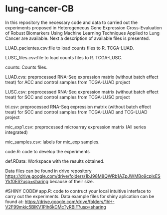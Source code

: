 # lung-cancer-CB
In this repository the necessary code and data to carried out the experiments proposed in Heterogeneous Gene Expression Cross-Evaluation of Robust Biomarkers
Using Machine Learning Techniques Applied to Lung Cancer are available. Next a description of available files is presented.

LUAD_pacientes.csv:file to load counts files to R. TCGA-LUAD.

LUSC_files.csv:file to load counts files to R. TCGA-LUSC.

counts: Counts files.

LUAD.cvs: preprocessed RNA-Seq expression matrix (without batch effect treat) for ACC and control samples from TCGA-LUAD project

LUSC.csv: preprocessed RNA-Seq expression matrix (without batch effect treat) for SCC and control samples from TCGA-LUSC project

tri.csv: preprocessed RNA-Seq expression matrix (without batch effect treat) for SCC and control samples from TCGA-LUAD and TCG-LUAD project

mic_exp1.csv: preprocessed microarray expression matrix (All series integrated)

mic_samples.csv: labels for mic_exp samples.

code.R: code to develop the experiments

def.RData: Workspace with the results obtained. 

Data files can be found in drive repository https://drive.google.com/drive/folders/1bJ98M8QWRb1AZpJWMBo9cplxESYkf0ES?usp=sharing because of their size.


#SHINY CODE#
app.R: code to contruct your local intuitive interface to carry out the experiments.
Data example files for shiny aplication can be found at: https://drive.google.com/drive/folders/1hH-V2F99mkic5BIKV1Plh6kDMcTyRBiF?usp=sharing

